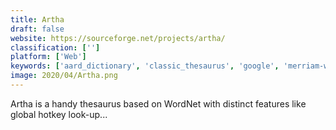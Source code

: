 ```yaml
---
title: Artha
draft: false 
website: https://sourceforge.net/projects/artha/
classification: ['']
platform: ['Web']
keywords: ['aard_dictionary', 'classic_thesaurus', 'google', 'merriam-webster', 'moby_thesaurus', 'power_thesaurus', 'stardict', 'tatoeba', 'tematres', 'wiktionary', 'wordnet', 'wordreference', 'wordweb', 'dict.cc']
image: 2020/04/Artha.png
---
```

Artha is a handy thesaurus based on WordNet with distinct features like global hotkey look-up...